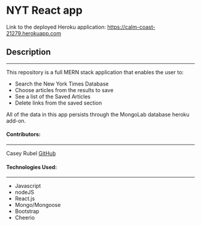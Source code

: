 # NYT React app

Link to the deployed Heroku application: https://calm-coast-21279.herokuapp.com

## Description
***
This repository is a full MERN stack application that enables the user to: 

* Search the New York Times Database
* Choose articles from the results to save
* See a list of the Saved Articles
* Delete links from the saved section

All of the data in this app persists through the MongoLab database heroku add-on. 


#### Contributors:
***

Casey Rubel [GitHub](https://github.com/caseyrubel)


#### Technologies Used:
***

* Javascript
* nodeJS
* React.js
* Mongo/Mongoose
* Bootstrap
* Cheerio